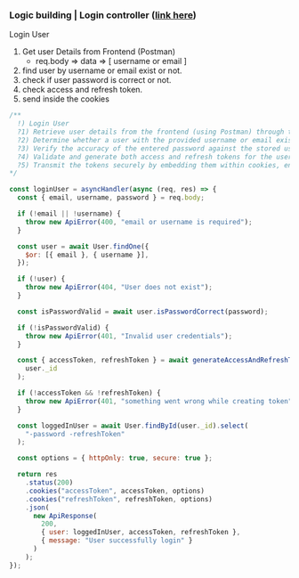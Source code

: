 ### Logic building | Login controller ([link here](https://www.youtube.com/watch?v=7DVpag3cO0g))

Login User

1. Get user Details from Frontend (Postman)
   - req.body => data => [ username or email ]
2. find user by username or email exist or not.
3. check if user password is correct or not.
4. check access and refresh token.
5. send inside the cookies

```js
/**
  !) Login User
  ?1) Retrieve user details from the frontend (using Postman) through the request body, specifically accessing data such as username or email.
  ?2) Determine whether a user with the provided username or email exists in the system.
  ?3) Verify the accuracy of the entered password against the stored user credentials.
  ?4) Validate and generate both access and refresh tokens for the user.
  ?5) Transmit the tokens securely by embedding them within cookies, ensuring secure and authenticated access for the user.
*/
```

```js
const loginUser = asyncHandler(async (req, res) => {
  const { email, username, password } = req.body;

  if (!email || !username) {
    throw new ApiError(400, "email or username is required");
  }

  const user = await User.findOne({
    $or: [{ email }, { username }],
  });

  if (!user) {
    throw new ApiError(404, "User does not exist");
  }

  const isPasswordValid = await user.isPasswordCorrect(password);

  if (!isPasswordValid) {
    throw new ApiError(401, "Invalid user credentials");
  }

  const { accessToken, refreshToken } = await generateAccessAndRefreshToken(
    user._id
  );

  if (!accessToken && !refreshToken) {
    throw new ApiError(401, "something went wrong while creating token");
  }

  const loggedInUser = await User.findById(user._id).select(
    "-password -refreshToken"
  );

  const options = { httpOnly: true, secure: true };

  return res
    .status(200)
    .cookies("accessToken", accessToken, options)
    .cookies("refreshToken", refreshToken, options)
    .json(
      new ApiResponse(
        200,
        { user: loggedInUser, accessToken, refreshToken },
        { message: "User successfully login" }
      )
    );
});
```
